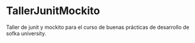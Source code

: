 # TallerJunitMockito
Taller de junit y mockito para el curso de buenas prácticas de desarrollo de sofka university.
